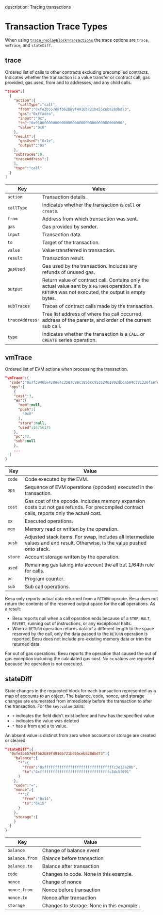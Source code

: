 description: Tracing transactions
<!--- END of page meta data -->

# Transaction Trace Types  

When using [`trace_replayBlockTransactions`](../../Reference/API-Methods.md#trace_replayblocktransactions)
the trace options are `trace`, `vmTrace`, and `stateDiff`.  

## trace  

Ordered list of calls to other contracts excluding precompiled contracts.  Indicates whether the 
transaction is a value transfer or contract call, gas provided, gas used, from and to addresses, 
and any child calls. 

```json tab="trace Example"
"trace":[ 
  { 
    "action":{ 
      "callType":"call",
      "from":"0xfe3b557e8fb62b89f4916b721be55ceb828dbd73",
      "gas":"0xffadea",
      "input":"0x",
      "to":"0x0100000000000000000000000000000000000000",
      "value":"0x0"
    },
    "result":{ 
      "gasUsed":"0x1e",
      "output":"0x"
    },
    "subtraces":0,
    "traceAddress":[      
    ],
    "type":"call"
  }
]
```

| Key            | Value                                                                                |
|----------------| --------------------------------------------------------------------------------------|
| `action`       | Transaction details.    
| `callType`     | Indicates whether the transaction is `call` or `create`.                 
| `from`         | Address from which transaction was sent. 
| `gas`          | Gas provided by sender. 
| `input`        | Transaction data.  
| `to`           | Target of the transaction. 
| `value`        | Value transferred in transaction.   
| `result`       | Transaction result.  
| `gasUsed`      | Gas used by the transaction. Includes any refunds of unused gas. 
| `output`       | Return value of contract call. Contains only the actual value sent by a `RETURN` operation.  If a `RETURN` was not executed, the output is empty bytes.
| `subTraces`    | Traces of contract calls made by the transaction. 
| `traceAddress` | Tree list address of where the call occurred, address of the parents, and order of the current sub call. 
| `type`         | Indicates whether the transaction is a `CALL` or `CREATE` series operation. 

## vmTrace

Ordered list of EVM actions when processing the transaction. 

```json tab="vmTrace Example"
"vmTrace":{
  "code":"0x7f3940be4289e4c3587d88c1856cc95352461992db0a584c281226faefe560b3016000527f14c4d2c102bdeb2354bfc3dc96a95e4512cf3a8461e0560e2272dbf884ef3905601052600851",
  "ops":[ 
    { 
    "cost":3,
    "ex":{ 
      "mem":null,
      "push":[ 
        "0x8"
      ],
      "store":null,
      "used":16756175
    },
    "pc":72,
    "sub":null
    },
    ...
  ]
}
```

| Key       | Value                                                                                |
|-----------| --------------------------------------------------------------------------------------|
| `code`    | Code executed by the EVM.  
| `ops`     | Sequence of EVM operations (opcodes) executed in the transaction.                
| `cost`    | Gas cost of the opcode. Includes memory expansion costs but not gas refunds. For precompiled contract calls, reports only the actual cost. 
| `ex`      | Executed operations. 
| `mem`     | Memory read or written by the operation. 
| `push`    | Adjusted stack items. For swap, includes all intermediate values and end result. Otherwise, is the value pushed onto stack. 
| `store`   | Account storage written by the operation.  
| `used`    | Remaining gas taking into account the all but 1/64th rule for calls. 
| `pc`      | Program counter.
| `sub`     | Sub call operations. 

Besu only reports actual data returned from a `RETURN` opcode. Besu does not 
return the contents of the reserved output space for the call operations. As a result: 

* Besu reports null when a call operation ends because of a `STOP`, `HALT`, `REVERT`, running out of 
instructions, or any exceptional halts.
* When a `RETURN` operation returns data of a different length to the space reserved by the call, only
the data passed to the `RETURN` operation is reported. Besu does not include pre-existing memory data
or trim the returned data.

For out of gas operations, Besu reports the operation that caused the out of gas exception including
the calculated gas cost. No `ex` values are reported because the operation is not executed. 

## stateDiff

State changes in the requested block for each transaction represented as 
a map of accounts to an object. The balance, code, nonce, and storage changes are enumerated
from immediately before the transaction to after the transaction.  For the `key:value` pairs:  

* `+` indicates the field didn’t exist before and how has the specified value
* `-` indicates the value was deleted
* `*` has a from and a to value.

An absent value is distinct from zero when accounts or storage are created or cleared.

```json tab="stateDiff Example" 
"stateDiff":{
  "0xfe3b557e8fb62b89f4916b721be55ceb828dbd73":{ 
    "balance":{ 
      "*":{ 
        "from":"0xffffffffffffffffffffffffffffffffc3e12a20b",
        "to":"0xffffffffffffffffffffffffffffffffc3dc5f091"
      }
    },
    "code":"=",
    "nonce":{ 
      "*":{ 
        "from":"0x14",
        "to":"0x15"
      }
    },
    "storage":{              
    }
  }
}
``` 

| Key            | Value                                                                                |
|-----------     | --------------------------------------------------------------------------------------|
| `balance`      | Change of balance event   
| `balance.from` | Balance before transaction                
| `balance.to`   | Balance after transaction 
| `code`         | Changes to code. None in this example.   
| `nonce`        | Change of nonce  
| `nonce.from`   | Nonce before transaction  
| `nonce.to`     | Nonce after transaction   
| `storage`      | Changes to storage. None in this example.   
